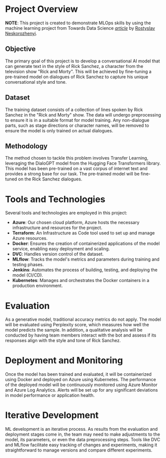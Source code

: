 # Project Overview

**NOTE**: This project is created to demonstrate MLOps skills by using the machine learning project from Towards Data Science [*article*](https://towardsdatascience.com/make-your-own-rick-sanchez-bot-with-transformers-and-dialogpt-fine-tuning-f85e6d1f4e30) by [Rostyslav Neskorozhenyi](https://www.linkedin.com/in/slanj/).

## Objective

The primary goal of this project is to develop a conversational AI model that can generate text in the style of Rick Sanchez, a character from the television show "Rick and Morty". This will be achieved by fine-tuning a pre-trained model on dialogues of Rick Sanchez to capture his unique conversational style and tone.

## Dataset

The training dataset consists of a collection of lines spoken by Rick Sanchez in the "Rick and Morty" show. The data will undergo preprocessing to ensure it is in a suitable format for model training. Any non-dialogue parts, such as stage directions or character names, will be removed to ensure the model is only trained on actual dialogues.

## Methodology

The method chosen to tackle this problem involves Transfer Learning, leveraging the DialoGPT model from the Hugging Face Transformers library. This model has been pre-trained on a vast corpus of internet text and provides a strong base for our task. The pre-trained model will be fine-tuned on the Rick Sanchez dialogues.

# Tools and Technologies

Several tools and technologies are employed in this project:

- **Azure**: Our chosen cloud platform, Azure hosts the necessary infrastructure and resources for the project.
- **Terraform**: An Infrastructure as Code tool used to set up and manage Azure resources.
- **Docker**: Ensures the creation of containerized applications of the model service, enabling easy deployment and scaling.
- **DVC**: Handles version control of the dataset.
- **MLflow**: Tracks the model's metrics and parameters during training and testing phases.
- **Jenkins**: Automates the process of building, testing, and deploying the model (CI/CD).
- **Kubernetes**: Manages and orchestrates the Docker containers in a production environment.

# Evaluation

As a generative model, traditional accuracy metrics do not apply. The model will be evaluated using Perplexity score, which measures how well the model predicts the sample. In addition, a qualitative analysis will be conducted by having team members interact with the bot and assess if its responses align with the style and tone of Rick Sanchez.

# Deployment and Monitoring

Once the model has been trained and evaluated, it will be containerized using Docker and deployed on Azure using Kubernetes. The performance of the deployed model will be continuously monitored using Azure Monitor and Azure Log Analytics. Alerts will be set up for any significant deviations in model performance or application health.

# Iterative Development

ML development is an iterative process. As results from the evaluation and deployment stages come in, the team may need to make adjustments to the model, its parameters, or even the data preprocessing steps. Tools like DVC and MLflow facilitate easy tracking of changes and experiments, making it straightforward to manage versions and compare different experiments.

